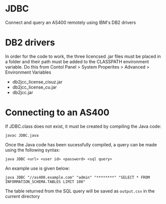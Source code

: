 # JDBC
Connect and query an AS400 remotely using IBM's DB2 drivers

# DB2 drivers

In order for the code to work, the three licencsed .jar files must be placed in a folder and their path must be added to the CLASSPATH environment variable. Do this from Contol Panel > System Properites > Advanced > Environment Variables

* db2jcc_license_cisuz.jar
* db2jcc_license_cu.jar
* db2jcc.jar

# Connecting to an AS400

If JDBC.class does not exist, it must be created by compiling the Java code:

  `javac JDBC.java`

Once the Java code has been sucessfully compiled, a query can be made using the following syntax:

  `java JDBC <url> <user id> <password> <sql query>`

An example use is given below:

  `java JDBC "//as400.example.com" "admin" "********" "SELECT * FROM INFORMATION_SCHEMA.TABLES LIMIT 100"`

The table returned from the SQL query will be saved as `output.csv` in the current directory
